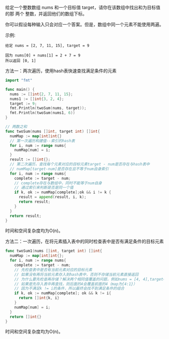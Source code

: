 给定一个整数数组 nums 和一个目标值 target，请你在该数组中找出和为目标值的那 两个 整数，并返回他们的数组下标。

你可以假设每种输入只会对应一个答案。但是，数组中同一个元素不能使用两遍。

 

示例:
```
给定 nums = [2, 7, 11, 15], target = 9

因为 nums[0] + nums[1] = 2 + 7 = 9
所以返回 [0, 1]
```



方法一：两次遍历，使用hash表快速查找满足条件的元素

```go
import "fmt"

func main() {
  nums := []int{2, 7, 11, 15};
  nums1 := []int{3, 2, 4};
  target := 9;
  fmt.Println(twoSum(nums, target));
  fmt.Println(twoSum(nums1, 6))
}

// 两数之和
func twoSum(nums []int, target int) []int{
  numMap := map[int]int{}
  // 第一次遍历构建值--索引的hash表
  for i, num := range nums{
    numMap[num] = i;
  }
  result := []int{};
  // 第二次遍历，查找每个元素对应的目标元素target - num是否存在与hash表中
  // numMap[target-num]是否存在且不等于num自身索引
  for i, num := range nums{
    complete := target - num;
    // complete存在与数组中，同时不能等于num自身
    // 通过索引来判断是否是同一个值
    if k, ok := numMap[complete];ok && i != k {
      result = append(result, i, k);
      return result;
    }
  }
  return result;
}
```

时间和空间复杂度均为O(n)。

方法二：一次遍历，在将元素插入表中的同时检查表中是否有满足条件的目标元素

```go
func twoSum1(nums []int, target int) []int{
  numMap := map[int]int{};
  for i, num := range nums{
    complete := target - num;
    // 先检查表中是否有当前元素对应的目标元素
    // 如果没有再将当前元素存入到hash表中，否则不存储当前元素直接返回
    // 为什么要先检查再存储？解决两个相同值覆盖的问题，例如nums = [4, 4],target=8
    // 如果是先存入表中再查找，则后面的4会覆盖前面的4（map为{4:1}）
    // 因为不满足k != i的条件，所以最终会找不到满足条件的组合
    if k, ok := numMap[complete]; ok && k != i{
      return []int{k, i}
    }
    numMap[num] = i;
  }
  return []int{}
}
```

时间和空间复杂度均为O(n)。